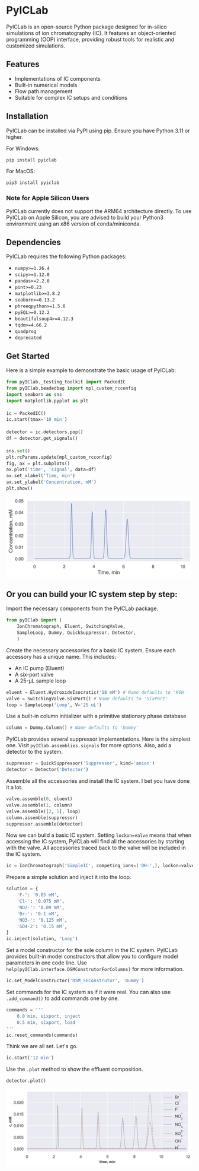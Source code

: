 # PyICLab

PyICLab is an open-source Python package designed for in-silico simulations of ion chromatography (IC). It features an object-oriented programming (OOP) interface, providing robust tools for realistic and customized simulations.

## Features

- Implementations of IC components
- Built-in numerical models
- Flow path management
- Suitable for complex IC setups and conditions

## Installation

PyICLab can be installed via PyPI using pip. Ensure you have Python 3.11 or higher.

For Windows:
```sh
pip install pyiclab
```
For MacOS:
```sh
pip3 install pyiclab
```
### Note for Apple Silicon Users

PyICLab currently does not support the ARM64 architecture directly. To use PyICLab on Apple Silicon, you are advised to build your Python3 environment using an x86 version of conda/miniconda. 

## Dependencies

PyICLab requires the following Python packages:

- `numpy>=1.26.4`
- `scipy>=1.12.0`
- `pandas>=2.2.0`
- `pint>=0.23`
- `matplotlib>=3.8.2`
- `seaborn>=0.13.2`
- `phreeqpython>=1.5.0`
- `pyEQL>=0.12.2`
- `beautifulsoup4>=4.12.3`
- `tqdm>=4.66.2`
- `quadprog`
- `deprecated`

## Get Started

Here is a simple example to demonstrate the basic usage of PyICLab:

```python
from pyIClab._testing_toolkit import PackedIC
from pyIClab.beadedbag import mpl_custom_rcconfig
import seaborn as sns
import matplotlib.pyplot as plt

ic = PackedIC()
ic.start(tmax='10 min')

detector = ic.detectors.pop()
df = detector.get_signals()

sns.set()
plt.rcParams.update(mpl_custom_rcconfig)
fig, ax = plt.subplots()
ax.plot('time', 'signal', data=df)
ax.set_xlabel('Time, min')
ax.set_ylabel('Concentration, mM')
plt.show()
```
![chrom_demo](demo_chromatogram.png)

## Or you can build your IC system step by step:
Import the necessary components from the PyICLab package.
```python
from pyIClab import (
    IonChromatograph, Eluent, SwitchingValve,
    SampleLoop, Dummy, QuickSuppressor, Detector,
    )
```
Create the necessary accessories for a basic IC system. Ensure each accessory has a unique name. This includes:
- An IC pump (Eluent)
- A six-port valve
- A 25-µL sample loop
```python
eluent = Eluent.HydroxideIsocratic('18 mM') # Name defaults to 'KOH'
valve = SwitchingValve.SixPort() # Name defaults to 'SixPort'
loop = SampleLoop('Loop', V='25 uL')
```

Use a built-in column initializer with a primitive stationary phase database
```python
column = Dummy.Column() # Name defaults to 'Dummy'
```

PyICLab provides several suppressor implementations. Here is the simplest one. Visit `pyIClab.assemblies.signals` for more options. Also, add a detector to the system.

```python
suppressor = QuickSuppressor('Suppressor', kind='anion')
detector = Detector('Detector')
```

Assemble all the accessories and install the IC system. I bet you have done it a lot.
```python
valve.assemble(0, eluent)
valve.assemble(1, column)
valve.assemble([2, 5], loop)
column.assemble(suppressor)
suppressor.assemble(detector)
```

Now we can build a basic IC system. Setting `lockon=valve` means that when accessing the IC system, PyICLab will find all the accessories by starting with the valve. All accessories traced back to the valve will be included in the IC system.
```python
ic = IonChromatograph('SimpleIC', competing_ions=('OH-',), lockon=valve)
```

Prepare a simple solution and inject it into the loop.

```python
solution = {
    'F-': '0.05 mM',
    'Cl-': '0.075 mM',
    'NO2-': '0.09 mM',
    'Br-': '0.1 mM',
    'NO3-': '0.125 mM',
    'SO4-2': '0.15 mM',
}
ic.inject(solution, 'Loop')
```

Set a model constructor for the sole column in the IC system. PyICLab provides built-in model constructors that allow you to configure model parameters in one code line. Use `help(pyIClab.interface.DSMConstrutorForColumns)` for more information.

```python
ic.set_ModelConstructor('DSM_SEConstrutor', 'Dummy')
```

Set commands for the IC system as if it were real. You can also use `.add_command()` to add commands one by one.

```python
commands = '''
    0.0 min, sixport, inject
    0.5 min, sixport, load
'''
ic.reset_commands(commands)
```

Think we are all set. Let's go.
```python
ic.start('12 min')
```

Use the `.plot` method to show the effluent composition.

```python
detector.plot()
```
![chrom_demo](demo_chromatogram02.png)
